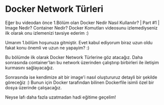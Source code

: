 # Docker Network Türleri  

Eğer bu videodan önce 1.Bölüm olan Docker Nedir Nasıl Kullanılır? | Part #1 | Image Nedir? Container Nedir? Docker Komutları videosunu izlemediyseniz ilk olarak onu izlemenizi tavsiye ederim :)


Umarım 1.bölüm hoşunuza gitmiştir. Evet kabul ediyorum biraz uzun oldu fakat konu önemli ve uzun ne yapayim? :)

Bu bölümde ilk olarak Docker Network Türlerine göz atacağız. Daha sonrasında container'ları bu network üzerinden çalıştırıp birbirleri ile iletişim kurmasını sağlayacağız.

Sonrasında ise kendimize ait bir image'i nasıl oluştururuz detayli bir şekilde göreceğiz :) Bunun için Docker tarafından bilinen Dockerfile isimli özel bir dosya üzerinde çalışacağız.

Neyse lafı daha fazla uzatmadan hadi eğitime geçelim!
